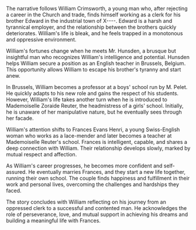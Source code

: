 The narrative follows William Crimsworth, a young man who, after rejecting a career in the Church and trade, finds himself working as a clerk for his brother Edward in the industrial town of X----. Edward is a harsh and tyrannical employer, and the relationship between the brothers quickly deteriorates. William's life is bleak, and he feels trapped in a monotonous and oppressive environment.

William's fortunes change when he meets Mr. Hunsden, a brusque but insightful man who recognizes William's intelligence and potential. Hunsden helps William secure a position as an English teacher in Brussels, Belgium. This opportunity allows William to escape his brother's tyranny and start anew.

In Brussels, William becomes a professor at a boys' school run by M. Pelet. He quickly adapts to his new role and gains the respect of his students. However, William's life takes another turn when he is introduced to Mademoiselle Zoraide Reuter, the headmistress of a girls' school. Initially, he is unaware of her manipulative nature, but he eventually sees through her facade.

William's attention shifts to Frances Evans Henri, a young Swiss-English woman who works as a lace-mender and later becomes a teacher at Mademoiselle Reuter's school. Frances is intelligent, capable, and shares a deep connection with William. Their relationship develops slowly, marked by mutual respect and affection.

As William's career progresses, he becomes more confident and self-assured. He eventually marries Frances, and they start a new life together, running their own school. The couple finds happiness and fulfillment in their work and personal lives, overcoming the challenges and hardships they faced.

The story concludes with William reflecting on his journey from an oppressed clerk to a successful and contented man. He acknowledges the role of perseverance, love, and mutual support in achieving his dreams and building a meaningful life with Frances.